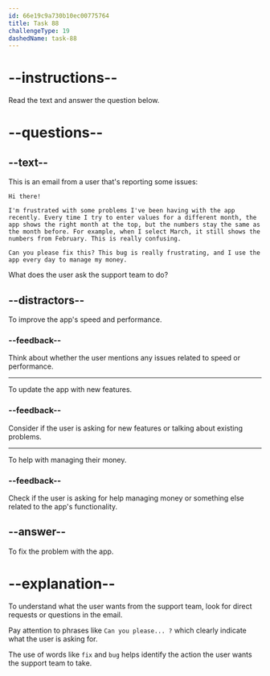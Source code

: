 ```yaml
---
id: 66e19c9a730b10ec00775764
title: Task 88
challengeType: 19
dashedName: task-88
---
```

<!--READING-->

# --instructions--

Read the text and answer the question below.

# --questions--

## --text--

This is an email from a user that's reporting some issues:

`Hi there!`

`I'm frustrated with some problems I've been having with the app recently. Every time I try to enter values for a different month, the app shows the right month at the top, but the numbers stay the same as the month before. For example, when I select March, it still shows the numbers from February. This is really confusing.`

`Can you please fix this? This bug is really frustrating, and I use the app every day to manage my money.`

What does the user ask the support team to do?

## --distractors--

To improve the app's speed and performance.

### --feedback--

Think about whether the user mentions any issues related to speed or performance.

---

To update the app with new features.

### --feedback--

Consider if the user is asking for new features or talking about existing problems.

---

To help with managing their money.

### --feedback--

Check if the user is asking for help managing money or something else related to the app's functionality.

## --answer--

To fix the problem with the app.

# --explanation--

To understand what the user wants from the support team, look for direct requests or questions in the email. 

Pay attention to phrases like `Can you please... ?` which clearly indicate what the user is asking for. 

The use of words like `fix` and `bug` helps identify the action the user wants the support team to take.

